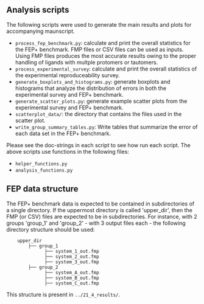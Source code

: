 ## Analysis scripts
The following scripts were used to generate the main results and plots for accompanying maunscript. 
* `process_fep_benchmark.py`: calculate and print the overall statistics for the FEP+ benchmark. FMP files or CSV files 
can be used as inputs. Using FMP files produces the most accurate results owing to the proper handling of ligands with 
multple protomers or tautomers.
* `process_experimental_survey`: calculate and print the overall statistics of the experimental reproduceability survey.
* `generate_boxplots_and_histograms.py`: generate boxplots and histograms that analyze the distribution of errors in 
both the experimental survey and FEP+ benchmark.
* `generate_scatter_plots.py`: generate example scatter plots from the experimental survey and FEP+ benchmark.
* `scatterplot_data/`: the directory that contains the files used in the scatter plot.
* `write_group_summary_tables.py`: Write tables that summarize the error of each data set in the FEP+ benchmark.

Please see the doc-strings in each script to see how run each script. The above scripts use functions in the following
 files:
* `helper_functions.py`
* `analysis_functions.py`

## FEP data structure
The FEP+ benchmark data is expected to be contained in subdirectories of a single directory. If the uppermost directory 
is called 'upper_dir', then the FMP (or CSV) files are expected to be in subdirectories. For instance, with 2 
groups 'group_1' and 'group_2' - with 3 output files each - the following directory structure should be used: 
```
    upper_dir
        ├── group_1 
              ├── system_1_out.fmp 
              ├── system_2_out.fmp 
              ├── system_3_out.fmp 
        ├── group_2 
              ├── system_A_out.fmp 
              ├── system_B_out.fmp 
              ├── system_C_out.fmp 
```
This structure is present in `../21_4_results/`.